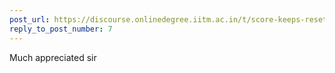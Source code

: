 ```yaml
---
post_url: https://discourse.onlinedegree.iitm.ac.in/t/score-keeps-resetting-to-0/163765/8
reply_to_post_number: 7
---
```

Much appreciated sir
